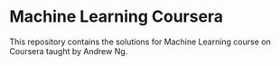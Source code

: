 # Machine Learning Coursera

This repository contains the solutions for Machine Learning course on Coursera taught by Andrew Ng.

